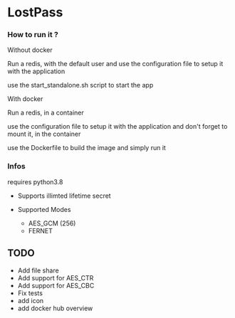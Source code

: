 # LostPass

### How to run it ?

Without docker 

Run a redis, with the default user and use the configuration file to setup it with the application

use the start_standalone.sh script to start the app

With docker

Run a redis, in a container

use the configuration file to setup it with the application and don't forget to mount it, in the container

use the Dockerfile to build the image and simply run it

### Infos 

requires python3.8

- Supports illimted lifetime secret

- Supported Modes
    - AES_GCM (256)
    - FERNET

## TODO

- Add file share 
- Add support for AES_CTR
- Add support for AES_CBC
- Fix tests
- add icon
- add docker hub overview
